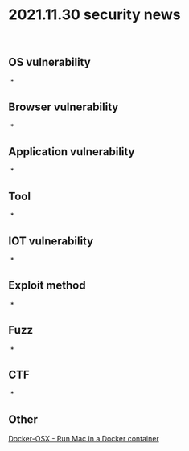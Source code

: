 # 2021.11.30 security news
​
## OS vulnerability 
​
* 
​
## Browser vulnerability
​
* 
​
## Application vulnerability 
​
* 
​
## Tool
​
* 
​
## IOT vulnerability 
​
* 
​
## Exploit method
​
* 
​
## Fuzz
​
* 
​
## CTF
​
* 
​
## Other
[Docker-OSX - Run Mac in a Docker container](https://hakin9.org/docker-osx-run-mac-in-a-docker-container/)
